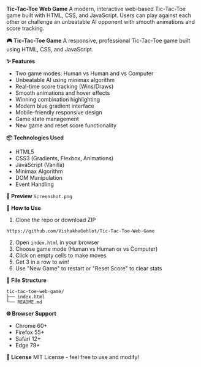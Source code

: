 **Tic-Tac-Toe Web Game**
A modern, interactive web-based Tic-Tac-Toe game built with HTML, CSS, and JavaScript. Users can play against each other or challenge an unbeatable AI opponent with smooth animations and score tracking.

**🎮 Tic-Tac-Toe Game**
A responsive, professional Tic-Tac-Toe game built using HTML, CSS, and JavaScript.

**✨ Features**
* Two game modes: Human vs Human and vs Computer
* Unbeatable AI using minimax algorithm
* Real-time score tracking (Wins/Draws)
* Smooth animations and hover effects
* Winning combination highlighting
* Modern blue gradient interface
* Mobile-friendly responsive design
* Game state management
* New game and reset score functionality

**📦 Technologies Used**
* HTML5
* CSS3 (Gradients, Flexbox, Animations)
* JavaScript (Vanilla)
* Minimax Algorithm
* DOM Manipulation
* Event Handling

**📸 Preview**
```Screenshot.png```

**🚀 How to Use**
1. Clone the repo or download ZIP
```
https://github.com/VishakhaGehlot/Tic-Tac-Toe-Web-Game
```
2. Open `index.html` in your browser
3. Choose game mode (Human vs Human or vs Computer)
4. Click on empty cells to make moves
5. Get 3 in a row to win!
6. Use "New Game" to restart or "Reset Score" to clear stats

**📁 File Structure**
```
tic-tac-toe-web-game/
├── index.html
└── README.md
```

**🌐 Browser Support**
* Chrome 60+
* Firefox 55+
* Safari 12+
* Edge 79+

**📄 License**
MIT License - feel free to use and modify!
